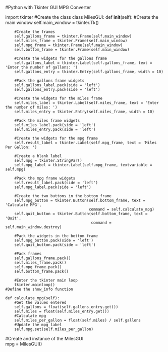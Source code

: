 #Python with Tkinter GUI MPG Converter


import tkinter
#Create the class
class MilesGUI:
    def __init__(self):
        #Create the main window
        self.main_window = tkinter.Tk()
        
        #Create the frames
        self.gallons_frame = tkinter.Frame(self.main_window)
        self.miles_frame = tkinter.Frame(self.main_window)
        self.mpg_frame = tkinter.Frame(self.main_window)
        self.bottom_frame = tkinter.Frame(self.main_window)
        
        #Create the widgets for the gallons frame
        self.gallons_label = tkinter.Label(self.gallons_frame, text = 'Enter the number of gallons: ')
        self.gallons_entry = tkinter.Entry(self.gallons_frame, width = 10)
        
        #Pack the gallons frame widgets
        self.gallons_label.pack(side = 'left')
        self.gallons_entry.pack(side = 'left')
        
        #Create the widgets for the miles frame
        self.miles_label = tkinter.Label(self.miles_frame, text = 'Enter the number of miles: ')
        self.miles_entry = tkinter.Entry(self.miles_frame, width = 10)
        
        #Pack the miles frame widgets
        self.miles_label.pack(side = 'left')
        self.miles_entry.pack(side = 'left')
        
        #Create the widgets for the mpg frame
        self.result_label = tkinter.Label(self.mpg_frame, text = 'Miles Per Gallon: ')
        
        #Create a blank label
        self.mpg = tkinter.StringVar()
        self.mpg_label = tkinter.Label(self.mpg_frame, textvariable = self.mpg)
        
        #Pack the mpg frame widgets
        self.result_label.pack(side = 'left')
        self.mpg_label.pack(side = 'left')
        
        #Create the two buttons in the bottom frame
        self.mpg_button = tkinter.Button(self.bottom_frame, text = 'Calculate MPG',
                                         command = self.calculate_mpg)
        self.quit_button = tkinter.Button(self.bottom_frame, text = 'Quit',
                                          command = self.main_window.destroy)
        
        #Pack the widgets in the bottom frame
        self.mpg_button.pack(side = 'left')
        self.quit_button.pack(side = 'left')

        #Pack frames
        self.gallons_frame.pack()
        self.miles_frame.pack()
        self.mpg_frame.pack()
        self.bottom_frame.pack()

        #Enter the tkinter main loop
        tkinter.mainloop()
    #Define the show_info function

    def calculate_mpg(self):
        #Get the values entered
        self.gallons = float(self.gallons_entry.get())
        self.miles = float(self.miles_entry.get())
        #Calculate mpg
        self.miles_per_gallon = float(self.miles) / self.gallons
        #Update the mpg label
        self.mpg.set(self.miles_per_gallon)
    
        
        

#Create and instance of the MilesGUI        
mpg = MilesGUI()
